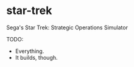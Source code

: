 # star-trek

Sega's Star Trek: Strategic Operations Simulator

TODO: 

* Everything. 
* It builds, though.
